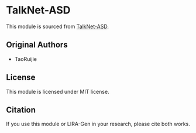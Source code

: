 # TalkNet-ASD

This module is sourced from [TalkNet-ASD](https://github.com/TaoRuijie/TalkNet-ASD).

## Original Authors
- TaoRuijie


## License
This module is licensed under MIT license.

## Citation
If you use this module or LIRA-Gen in your research, please cite both works.
